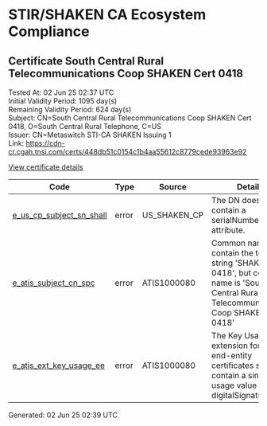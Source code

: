 # STIR/SHAKEN CA Ecosystem Compliance

## Certificate South Central Rural Telecommunications Coop SHAKEN Cert 0418

Tested At: 02 Jun 25 02:37 UTC\
Initial Validity Period: 1095 day(s)\
Remaining Validity Period: 624 day(s)\
Subject: CN=South Central Rural Telecommunications Coop SHAKEN Cert 0418, O=South Central Rural Telephone, C=US\
Issuer: CN=Metaswitch STI-CA SHAKEN Issuing 1\
Link: https://cdn-cr.cgah.tnsi.com/certs/448db51c0154c1b4aa55612c8779cede93963e92

[View certificate details](https://x509.io/?cert=MIIChDCCAimgAwIBAgIQJRtDsyusexPDnWCX6LOmqTAKBggqhkjOPQQDAjAtMSswKQYDVQQDDCJNZXRhc3dpdGNoIFNUSS1DQSBTSEFLRU4gSXNzdWluZyAxMB4XDTI0MDIxNjEwMjQ0NFoXDTI3MDIxNTEwMjQ0NFowfDELMAkGA1UEBhMCVVMxJjAkBgNVBAoMHVNvdXRoIENlbnRyYWwgUnVyYWwgVGVsZXBob25lMUUwQwYDVQQDDDxTb3V0aCBDZW50cmFsIFJ1cmFsIFRlbGVjb21tdW5pY2F0aW9ucyBDb29wIFNIQUtFTiBDZXJ0IDA0MTgwWTATBgcqhkjOPQIBBggqhkjOPQMBBwNCAASZrp42qHXDRNLuOP%2Fb96pNd%2FM3mxwurg8uV8SIe%2BJwEG1D6xdPJpARqQwSH7ksf7twp9g8EsOZZ9eRmYYhIyozo4HbMIHYMAwGA1UdEwEB%2FwQCMAAwDgYDVR0PAQH%2FBAQDAgXgMBYGCCsGAQUFBwEaBAowCKAGFgQwNDE4MEcGA1UdHwRAMD4wPKA6oDiGNmh0dHBzOi8vYXV0aGVudGljYXRlLWFwaS5pY29uZWN0aXYuY29tL2Rvd25sb2FkL3YxL2NybDAXBgNVHSAEEDAOMAwGCmCGSAGG%2FwkBAQMwHQYDVR0OBBYEFIk8jqxyGNfVMHHXreiSfUUKqVONMB8GA1UdIwQYMBaAFM0epwAQENoyHWkaOdXSRgssPIfWMAoGCCqGSM49BAMCA0kAMEYCIQCSL0iSs9kWK2h1YrH5zFDxaHNwx0beY0WcsObr7S5rhgIhANMtfY9td85RO12SjeqrRgk10D0CRCpOwWdL0%2BKzQXW6)

| Code | Type | Source | Details |
|------|------|--------|---------|
| [e_us_cp_subject_sn_shall](../../ISSUES/e_us_cp_subject_sn_shall/README.md) | error | US_SHAKEN_CP | The DN does not contain a serialNumber attribute. |
| [e_atis_subject_cn_spc](../../ISSUES/e_atis_subject_cn_spc/README.md) | error | ATIS1000080 | Common name shall contain the text string 'SHAKEN 0418', but common name is 'South Central Rural Telecommunications Coop SHAKEN Cert 0418' |
| [e_atis_ext_key_usage_ee](../../ISSUES/e_atis_ext_key_usage_ee/README.md) | error | ATIS1000080 | The Key Usage extension for STI end-entity certificates shall contain a single key usage value of digitalSignature (0). |


Generated: 02 Jun 25 02:39 UTC